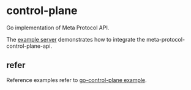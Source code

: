 # control-plane

Go implementation of Meta Protocol API.

The [example server](example) demonstrates how to integrate the meta-protocol-control-plane-api.

## refer 

Reference examples refer to [go-control-plane example](https://github.com/envoyproxy/go-control-plane/blob/main/internal/example/README.md).
